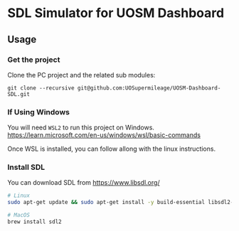 # SDL Simulator for UOSM Dashboard

## Usage

### Get the project

Clone the PC project and the related sub modules:

```
git clone --recursive git@github.com:UOSupermileage/UOSM-Dashboard-SDL.git
```

### If Using Windows
You will need `WSL2` to run this project on Windows.
https://learn.microsoft.com/en-us/windows/wsl/basic-commands

Once WSL is installed, you can follow allong with the linux instructions.

### Install SDL
You can download SDL from https://www.libsdl.org/

```bash
# Linux
sudo apt-get update && sudo apt-get install -y build-essential libsdl2-dev

# MacOS
brew install sdl2
```
